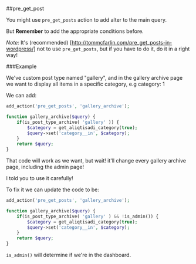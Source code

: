 ##pre\_get\_post

You might use `pre_get_posts` action to add alter to the main query.

But **Remember** to add the appropriate conditions before.

*Note:* It's (recommended) [http://tommcfarlin.com/pre_get_posts-in-wordpress/] not to use `pre_get_posts`, but if you have to do it, do it in a right way!


###Example

We've custom post type named "gallery", and in the gallery archive page we want to display all items in a specific category, e.g category: 1

We can add: 

```PHP
add_action('pre_get_posts', 'gallery_archive');

function gallery_archive($query) {
	if(is_post_type_archive( 'gallery' )) {
		$category = get_aliqtisadi_category(true);
		$query->set('category__in', $category);
	}
	return $query;
}
```

That code will work as we want, but wait!
it'll change every gallery archive page, including the admin page!

I told you to use it carefully!

To fix it we can update the code to be: 

```PHP
add_action('pre_get_posts', 'gallery_archive');

function gallery_archive($query) {
	if(is_post_type_archive( 'gallery' ) && !is_admin()) {
		$category = get_aliqtisadi_category(true);
		$query->set('category__in', $category);
	}
	return $query;
}
```

`is_admin()` will determine if we're in the dashboard.
